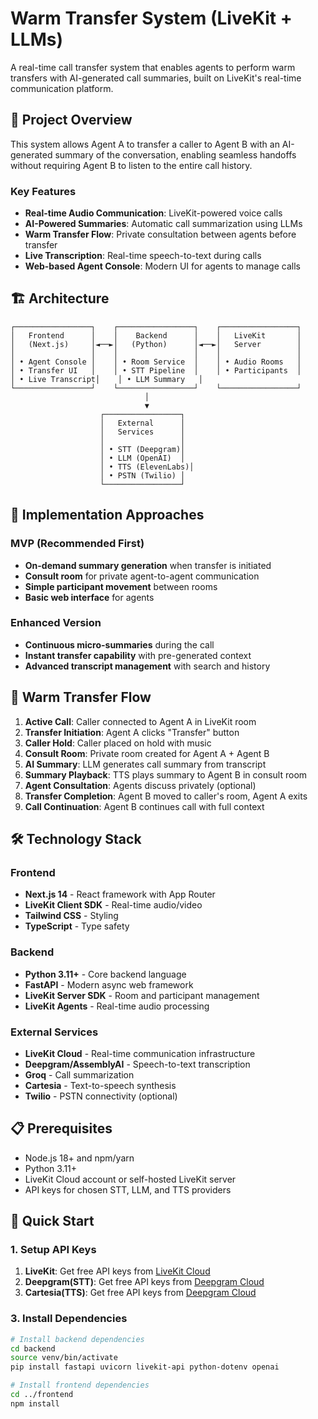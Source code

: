 # Warm Transfer System (LiveKit + LLMs)

A real-time call transfer system that enables agents to perform warm transfers with AI-generated call summaries, built on LiveKit's real-time communication platform.

## 🎯 Project Overview

This system allows Agent A to transfer a caller to Agent B with an AI-generated summary of the conversation, enabling seamless handoffs without requiring Agent B to listen to the entire call history.

### Key Features

- **Real-time Audio Communication**: LiveKit-powered voice calls
- **AI-Powered Summaries**: Automatic call summarization using LLMs
- **Warm Transfer Flow**: Private consultation between agents before transfer
- **Live Transcription**: Real-time speech-to-text during calls
- **Web-based Agent Console**: Modern UI for agents to manage calls

## 🏗️ Architecture

```
┌─────────────────┐    ┌─────────────────┐    ┌─────────────────┐
│   Frontend      │    │    Backend      │    │   LiveKit       │
│   (Next.js)     │◄──►│   (Python)      │◄──►│   Server        │
│                 │    │                 │    │                 │
│ • Agent Console │    │ • Room Service  │    │ • Audio Rooms   │
│ • Transfer UI   │    │ • STT Pipeline  │    │ • Participants  │
│ • Live Transcript│    │ • LLM Summary   │   
└─────────────────┘    └─────────────────┘    └─────────────────┘
                              │
                              ▼
                    ┌─────────────────┐
                    │   External      │
                    │   Services      │
                    │                 │
                    │ • STT (Deepgram)│
                    │ • LLM (OpenAI)  │
                    │ • TTS (ElevenLabs)│
                    │ • PSTN (Twilio) │
                    └─────────────────┘
```

## 🚀 Implementation Approaches

### MVP (Recommended First)
- **On-demand summary generation** when transfer is initiated
- **Consult room** for private agent-to-agent communication
- **Simple participant movement** between rooms
- **Basic web interface** for agents

### Enhanced Version
- **Continuous micro-summaries** during the call
- **Instant transfer capability** with pre-generated context
- **Advanced transcript management** with search and history

## 🔄 Warm Transfer Flow

1. **Active Call**: Caller connected to Agent A in LiveKit room
2. **Transfer Initiation**: Agent A clicks "Transfer" button
3. **Caller Hold**: Caller placed on hold with music
4. **Consult Room**: Private room created for Agent A + Agent B
5. **AI Summary**: LLM generates call summary from transcript
6. **Summary Playback**: TTS plays summary to Agent B in consult room
7. **Agent Consultation**: Agents discuss privately (optional)
8. **Transfer Completion**: Agent B moved to caller's room, Agent A exits
9. **Call Continuation**: Agent B continues call with full context

## 🛠️ Technology Stack

### Frontend
- **Next.js 14** - React framework with App Router
- **LiveKit Client SDK** - Real-time audio/video
- **Tailwind CSS** - Styling
- **TypeScript** - Type safety

### Backend
- **Python 3.11+** - Core backend language
- **FastAPI** - Modern async web framework
- **LiveKit Server SDK** - Room and participant management
- **LiveKit Agents** - Real-time audio processing

### External Services
- **LiveKit Cloud** - Real-time communication infrastructure
- **Deepgram/AssemblyAI** - Speech-to-text transcription
- **Groq** - Call summarization
- **Cartesia** - Text-to-speech synthesis
- **Twilio** - PSTN connectivity (optional)

## 📋 Prerequisites

- Node.js 18+ and npm/yarn
- Python 3.11+
- LiveKit Cloud account or self-hosted LiveKit server
- API keys for chosen STT, LLM, and TTS providers

## 🚀 Quick Start

### 1. Setup API Keys

1. **LiveKit**: Get free API keys from [LiveKit Cloud](https://cloud.livekit.io)
2. **Deepgram(STT)**: Get free API keys from [Deepgram Cloud](https://console.deepgram.com/)
3. **Cartesia(TTS)**: Get free API keys from [Deepgram Cloud](https://play.cartesia.ai/)


### 3. Install Dependencies

```bash
# Install backend dependencies
cd backend
source venv/bin/activate
pip install fastapi uvicorn livekit-api python-dotenv openai

# Install frontend dependencies
cd ../frontend
npm install
```
